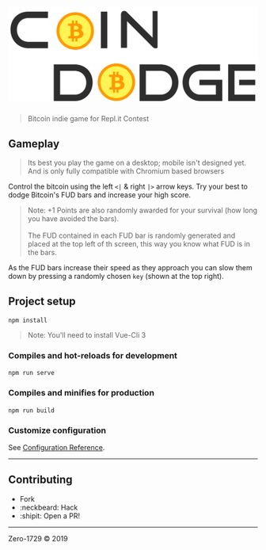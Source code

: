 # ![logo](./logo.png)

> Bitcoin indie game for Repl.it Contest

## Gameplay

> Its best you play the game on a desktop; mobile isn't designed yet. And is only fully compatible with Chromium based browsers

Control the bitcoin using the left `<|` & right `|>` arrow keys. Try your best to dodge Bitcoin's FUD bars and increase your high score.

> Note: +1 Points are also randomly awarded for your survival (how long you have avoided the bars).<br><br>The FUD contained in each FUD bar is randomly generated and placed at the top left of th screen, this way you know what FUD is in the bars.

As the FUD bars increase their speed as they approach you can slow them down by pressing a randomly chosen `key` (shown at the top right).

## Project setup
```
npm install
```

> Note: You'll need to install Vue-Cli 3


### Compiles and hot-reloads for development
```
npm run serve
```

### Compiles and minifies for production
```
npm run build
```

### Customize configuration
See [Configuration Reference](https://cli.vuejs.org/config/).

---

## Contributing

- Fork
- :neckbeard: Hack
- :shipit: Open a PR!

---

Zero-1729 &copy; 2019
